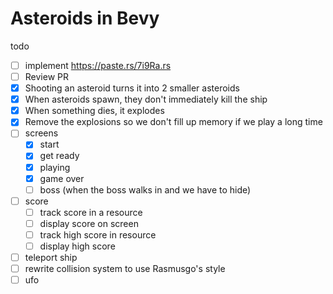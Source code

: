 # Asteroids in Bevy

todo

- [ ] implement https://paste.rs/7i9Ra.rs
- [ ] Review PR
- [x] Shooting an asteroid turns it into 2 smaller asteroids
- [x] When asteroids spawn, they don't immediately kill the ship
- [x] When something dies, it explodes
- [x] Remove the explosions so we don't fill up memory if we play a long time
- [ ] screens
  - [x] start
  - [x] get ready
  - [x] playing
  - [x] game over
  - [ ] boss (when the boss walks in and we have to hide)
- [ ] score
  - [ ] track score in a resource
  - [ ] display score on screen
  - [ ] track high score in resource
  - [ ] display high score
- [ ] teleport ship
- [ ] rewrite collision system to use Rasmusgo's style
- [ ] ufo
